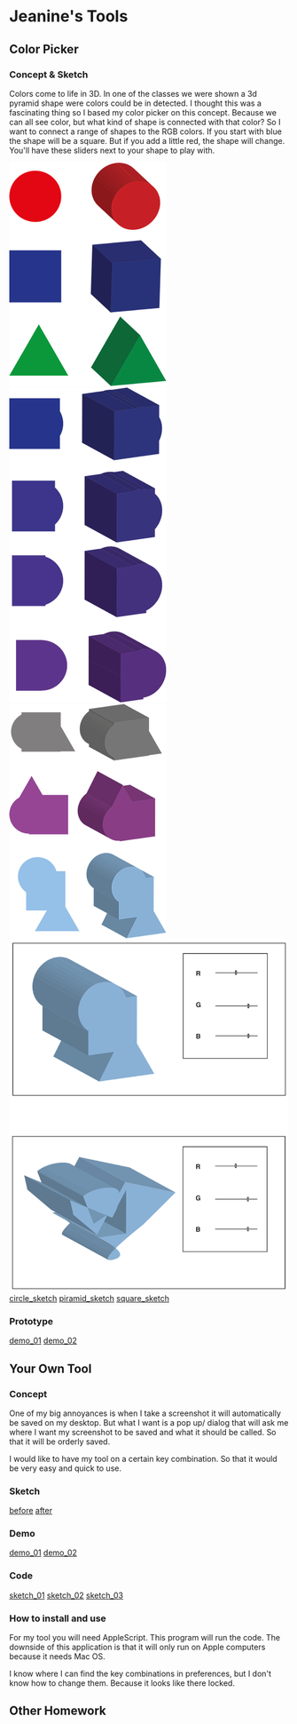 # Jeanine's Tools

## Color Picker

### Concept & Sketch

Colors come to life in 3D. In one of the classes we were shown a 3d pyramid shape were colors could be in detected. I thought this was a fascinating thing so I based my color picker on this concept. Because we can all see color, but what kind of shape is connected with that color? So I want to connect a range of shapes to the RGB colors. If you start with blue the shape will be a square. But if you add a little red, the shape will change. You'll have these sliders next to your shape to play with.

![sketches_01](Schetsen_demo-1.png)
![sketches_02](Schetsen_demo-2.png)
![sketches_03](Schetsen_demo-3.png)
![sketches_04](Schetsen_demo-4.png)
[circle_sketch](https://youtu.be/GBtdViaDUaM)
[piramid_sketch](https://youtu.be/n8JbLBBje7c)
[square_sketch](shttps://youtu.be/HfkEdZVt6Pk)


### Prototype

[demo_01](https://youtu.be/sRYCK6m6qWI)
[demo_02](https://youtu.be/7CHiderlJcU)

## Your Own Tool

### Concept

One of my big annoyances is when I take a screenshot it will automatically be saved on my desktop. But what I want is a pop up/ dialog that will ask me where I want my screenshot to be saved and what it should be called. So that it will be orderly  saved. 

I would like to have my tool on a certain key combination. So that it would be very easy and quick to use. 

### Sketch

[before](https://youtu.be/LVFvG-Qv71A)
[after](https://youtu.be/oM6Wa12CRFs)

### Demo

[demo_01](https://youtu.be/3jPiVgP3OEA)
[demo_02](https://youtu.be/7CHiderlJcU)

### Code

[sketch_01](Schets_01.scpt)
[sketch_02](Schets_02.scpt)
[sketch_03](Schets_03.scpt)


### How to install and use

For my tool you will need AppleScript. This program will run the code. The downside of this application is that it will only run on Apple computers because it needs Mac OS.

I know where I can find the key combinations in preferences, but I don't know how to change them. Because it looks like there locked. 


## Other Homework

